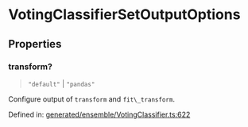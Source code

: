 # VotingClassifierSetOutputOptions

## Properties

### transform?

> `"default"` \| `"pandas"`

Configure output of `transform` and `fit\_transform`.

Defined in:  [generated/ensemble/VotingClassifier.ts:622](https://github.com/transitive-bullshit/scikit-learn-ts/blob/b59c1ff/packages/sklearn/src/generated/ensemble/VotingClassifier.ts#L622)
